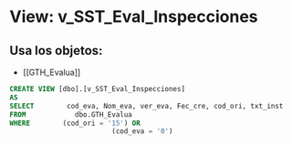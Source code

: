 # View: v_SST_Eval_Inspecciones

## Usa los objetos:
- [[GTH_Evalua]]

```sql
CREATE VIEW [dbo].[v_SST_Eval_Inspecciones]
AS
SELECT        cod_eva, Nom_eva, ver_eva, Fec_cre, cod_ori, txt_inst
FROM            dbo.GTH_Evalua
WHERE        (cod_ori = '15') OR
                         (cod_eva = '0')

```
